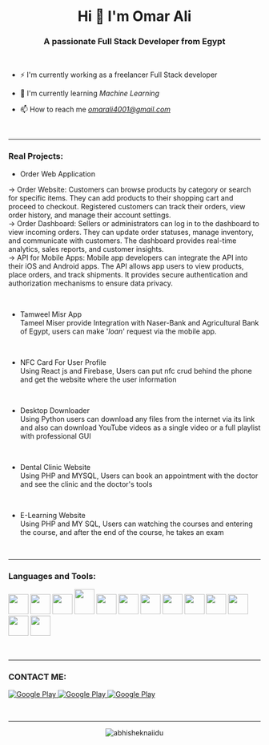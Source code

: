 <h1 align="center">Hi 👋 I'm Omar Ali</h1>
 <h3 align="center">A passionate Full Stack Developer from Egypt</h3>
<br>

- ⚡ I'm currently working as a freelancer Full Stack developer

- 🌱 I'm currently learning *Machine Learning*
- 📫 How to reach me *omarali4001@gmail.com*
<br>
<hr>
<h3 align="left">Real Projects:</h3>


 - Order Web Application <br>
 
  -> Order Website:
  Customers can browse products by category or search for specific items.
  They can add products to their shopping cart and proceed to checkout.
  Registered customers can track their orders, view order history, and manage their account settings.
   <br>
  -> Order Dashboard:
  Sellers or administrators can log in to the dashboard to view incoming orders.
  They can update order statuses, manage inventory, and communicate with customers.
  The dashboard provides real-time analytics, sales reports, and customer insights.
   <br>
  -> API for Mobile Apps:
  Mobile app developers can integrate the API into their iOS and Android apps.
  The API allows app users to view products, place orders, and track shipments.
  It provides secure authentication and authorization mechanisms to ensure data privacy.

<br>

 - Tamweel Misr App <br>
Tameel Miser provide Integration with Naser-Bank and Agricultural Bank of Egypt, users can make '*loan*' request via the mobile app.
<br>


- NFC Card For User Profile<br>
Using React js and Firebase, Users can put nfc crud behind the phone and get the website where the user information
<br>

- Desktop Downloader<br>
Using Python users can download any files from the internet via its link and also can download YouTube videos as a single video or a full playlist with professional GUI
<br>


- Dental Clinic Website<br>
Using PHP and MYSQL, Users can book an appointment with the doctor and see the clinic and the doctor's tools 
<br>

- E-Learning Website<br>
Using PHP and MY SQL, Users can watching the courses and entering the course, and after the end of the course, he takes an exam
<br>

<hr>
<h3 align="left">Languages and Tools:</h3>
<p align='left'>
<img src="https://brandslogos.com/wp-content/uploads/images/large/arduino-logo-1.png" width="40" height="40">
<img src="https://upload.wikimedia.org/wikipedia/commons/thumb/c/c3/Python-logo-notext.svg/1869px-Python-logo-notext.svg.png" width="40" height="40">
<img src="https://cdn.icon-icons.com/icons2/2107/PNG/512/file_type_vscode_icon_130084.png" width="40" height="40">
<img src="https://1.bp.blogspot.com/-LgTa-xDiknI/X4EflN56boI/AAAAAAAAPuk/24YyKnqiGkwRS9-_9suPKkfsAwO4wHYEgCLcBGAsYHQ/s0/image9.png" width="40" height="50">
<img src="https://nextsoftware.io/files/images/logos/main/reactjs-logo.png" width="40" height="40">
<img src="https://cdn.freebiesupply.com/logos/large/2x/firebase-1-logo-png-transparent.png" width="40" height="40">
<img src="https://upload.wikimedia.org/wikipedia/commons/thumb/1/18/ISO_C%2B%2B_Logo.svg/1822px-ISO_C%2B%2B_Logo.svg.png" width="40" height="40">
<img src="https://www.logo.wine/a/logo/Linux/Linux-Logo.wine.svg" width="40" height="40">
<img src="https://pngimg.com/uploads/mysql/mysql_PNG23.png" width="40" height="40">
<img src="https://upload.wikimedia.org/wikipedia/commons/thumb/2/27/PHP-logo.svg/2560px-PHP-logo.svg.png" width="40" height="40">
<img src="https://cdn-icons-png.flaticon.com/512/6119/6119533.png" width="40" height="40">
<img src="https://upload.wikimedia.org/wikipedia/fr/thumb/3/3b/Raspberry_Pi_logo.svg/1200px-Raspberry_Pi_logo.svg.png" width="40" height="40">
<img src="https://www.9and9.com/image/webrtc.png" width="40" height="40">
</p>


<br>

<hr>
<!-- Start Section Contact Me -->
<h3> CONTACT ME:</h3>
<p>
  <a href="https://www.facebook.com/profile.php?id=100010820747904" target="_blank">
    <img alt="Google Play" src="https://img.shields.io/badge/Facebook-4267B2.svg?style=for-the-badge&logo=facebook&logoColor=white" />
  </a> 
  <a href="http://Wa.me/201004753538" target="_blank">
    <img alt="Google Play" src="https://img.shields.io/badge/whatsapp-128C7E.svg?style=for-the-badge&logo=whatsapp&logoColor=white" />
  </a> 
  <a href="https://www.linkedin.com/in/omar-ali-290170209/" target="_blank">
    <img alt="Google Play" src="https://img.shields.io/badge/linkedin-0077b5.svg?style=for-the-badge&logo=linkedin&logoColor=white" />
  </a> 
<p>
<!-- End Section Contact Me -->
<br>

<hr>
 <p align="center"> <img src="https://github-readme-stats.vercel.app/api?username=OmarAli70&theme=gotham"  alt="abhisheknaiidu" />
